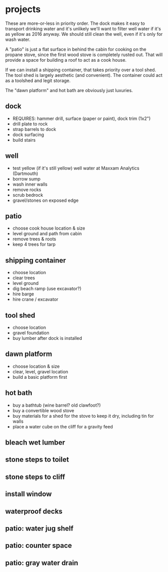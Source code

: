 # projects

These are more-or-less in priority order. The dock makes it easy to transport drinking water
and it's unlikely we'll want to filter well water if it's as yellow as 2016 anyway. We should
still clean the well, even if it's only for wash water.

A "patio" is just a flat surface in behind the cabin for cooking on the propane stove, since
the first wood stove is completely rusted out. That will provide a space for building a roof
to act as a cook house.

If we can install a shipping container, that takes priority over a tool shed. The tool shed is
largely aesthetic (and convenient). The container could act as a toolshed and legit storage.

The "dawn platform" and hot bath are obviously just luxuries.


## dock
- REQUIRES: hammer drill, surface (paper or paint), dock trim (1x2")
- drill plate to rock
- strap barrels to dock
- dock surfacing
- build stairs


## well
- test yellow (if it's still yellow) well water at Maxxam Analytics (Dartmouth)
- borrow sump
- wash inner walls
- remove rocks
- scrub bedrock
- gravel/stones on exposed edge


## patio
- choose cook house location & size
- level ground and path from cabin
- remove trees & roots
- keep 4 trees for tarp


## shipping container
- choose location
- clear trees
- level ground
- dig beach ramp (use excavator?)
- hire barge
- hire crane / excavator


## tool shed
- choose location
- gravel foundation
- buy lumber after dock is installed


## dawn platform
- choose location & size
- clear, level, gravel location
- build a basic platform first


## hot bath
- buy a bathtub (wine barrel? old clawfoot?)
- buy a convertible wood stove
- buy materials for a shed for the stove to keep it dry, including tin for walls
- place a water cube on the cliff for a gravity feed


## bleach wet lumber

## stone steps to toilet

## stone steps to cliff

## install window

## waterproof decks

## patio: water jug shelf

## patio: counter space

## patio: gray water drain
